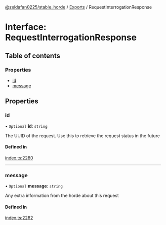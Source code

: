 [@zeldafan0225/stable_horde](../README.md) / [Exports](../modules.md) / RequestInterrogationResponse

# Interface: RequestInterrogationResponse

## Table of contents

### Properties

- [id](RequestInterrogationResponse.md#id)
- [message](RequestInterrogationResponse.md#message)

## Properties

### id

• `Optional` **id**: `string`

The UUID of the request. Use this to retrieve the request status in the future

#### Defined in

[index.ts:2280](https://github.com/ZeldaFan0225/stable_horde/blob/e31e830/index.ts#L2280)

___

### message

• `Optional` **message**: `string`

Any extra information from the horde about this request

#### Defined in

[index.ts:2282](https://github.com/ZeldaFan0225/stable_horde/blob/e31e830/index.ts#L2282)
